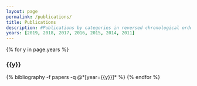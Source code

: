 ```yaml
---
layout: page
permalink: /publications/
title: Publications
description: #Publications by categories in reversed chronological order. Generated by jekyll-scholar.
years: [2019, 2018, 2017, 2016, 2015, 2014, 2011]
---
```


{% for y in page.years %}
  <h3 class="year">{{y}}</h3>
  {% bibliography -f papers -q @*[year={{y}}]* %}
{% endfor %}
